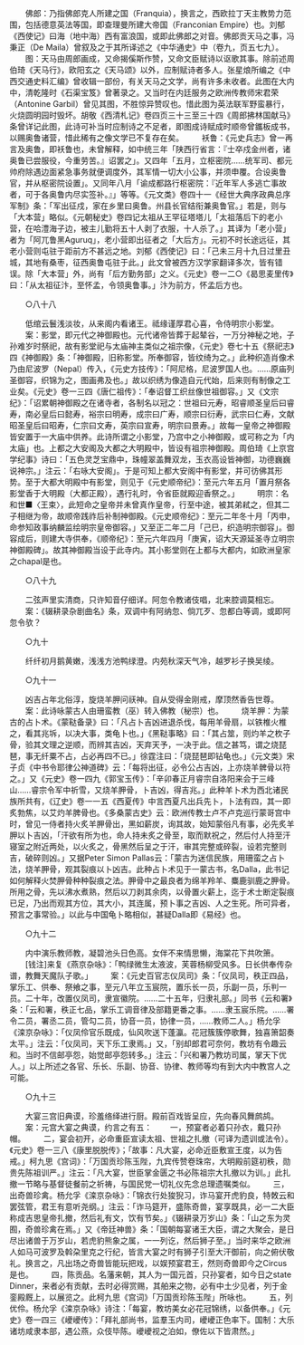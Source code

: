 <!-- { "loadSidebar": true } -->
　　佛郎：乃指佛郎克人所建之国（Franquia），换言之，西欧拉丁天主教势力范围，包括德意英法等国，即查理曼所建大帝国（Franconian Empire）也。刘郁《西使记》曰海（地中海）西有富浪国，或即此佛郎之对音。佛郎贡天马之事，冯秉正（De Maila）曾叙及之于其所译述之《中华通史》中（卷九，页五七九）。 
　　图：天马由周郎画成，又命揭傒斯作赞，又命文臣赋诗以讴歌其事。除前述周伯琦《天马行》，欧阳玄之《天马颂》以外，应制赋诗者多人。张星烺所编之《中西交通史料汇编》曾收辑一部份，有关天马之文学，尚有许多未收者。此图在大内中，清乾隆时《石渠宝笈》曾著录之。又当时在内廷服务之欧洲传教师宋君荣（Antonine Garbil）曾见其图，不胜惊异赞叹也。惜此图为英法联军野蛮暴行，火烧圆明园时毁坏。胡敬《西清札记》卷四页三十三至三十四《周郎拂林国献马》条曾详记此图，此诗可补当时应制诗之不足者，即图成诗赋成时顺帝曾鑴板成书，以赐奥鲁诸营，惜此稀有之像文学已不复存在矣。 
　　袄鲁：《元史兵志》曾一再言及奥鲁，即袄鲁也，未曾解释，如中统三年「陕西行省言：『士卒戍金州者，诸奥鲁已尝服役，今重劳苦。』诏罢之」。又四年「五月，立枢密院……统军司、都元帅府除遇边面紧急事务就便调度外，其军情一切大小公事，并须申覆。合设奥鲁官，并从枢密院设置」。又同年八月「谕成都路行枢密院：『近年军人多逃亡事故者，可于各奥鲁内尽实签补。』」等等。《元文类》卷四十一《经世大典序政典总序军制》条：「军出征戍，家在乡里曰奥鲁。州县长官结衔兼奥鲁官。」若是，则与「大本营」略似。《元朝秘史》卷四记太祖从王罕征塔塔儿「太祖落后下的老小营，在哈澧海子边，被主儿勤将五十人剥了衣服，十人杀了。」其译为「老小营」者为「阿兀鲁黑Aguruq」，老小营即出征者之「大后方」。元初不时长途远征，其老小营则屯驻于距前方不甚远之地。刘郁《西使记》曰：「己未三月十九日过里丑城，其地有桑枣，征西奥鲁屯驻于此。」此文曾被西方汉学家翻译多次，皆有错误。除「大本营」外，尚有「后方勤务部」之义。《元史》卷一二○《曷思麦里传》曰：「从太祖征汴，至怀孟，令领奥鲁事。」汴为前方，怀孟后方也。 

　　○八十八 

　　低绾云鬟浅淡妆，从来阁内看诸王。祗缘谨厚君心喜，令侍明宗小影堂。 
　　案：影堂，即元代之神御殿也。元代诸帝皆葬于起辇谷，一万分神秘之地，子孙难岁时祭祀，故有影堂祀与太庙神主类似之祖宗像，《元史》卷七十五《祭祀志》四《神御殿》条：「神御殿，旧称影堂。所奉御容，皆纹绮为之。」此种织造肖像术乃由尼波罗（Nepal）传入，《元史方技传》：「阿尼格，尼波罗国人也。……原庙列圣御容，织锦为之，图画弗及也。」故以织绣为像造自元代始，后来则有制像之工业矣。《元史》卷一三四《唐仁祖传》：「奉诏督工织丝像世祖御容。」又《文宗纪》：「诏累朝神御殿之在诸寺者，各制名以冠之：世祖曰元寿，昭睿顺圣皇后曰睿寿，南必皇后曰懿寿，裕宗曰明寿，成宗曰广寿，顺宗曰衍寿，武宗曰仁寿，文献昭圣皇后曰昭寿，仁宗曰文寿，英宗曰宣寿，明宗曰景寿。」故每一皇帝之神御殿皆安置于一大庙中供养。此诗所谓之小影堂，乃宫中之小神御殿，或可称之为「内太庙」也。上都之大安阁及大都之大明殿中，皆设有祖宗神御殿。周伯琦《上京宫学纪事》诗曰：「五色灵芝宝鼎中，珠幢翠盖舞双龙，玉衣高设皆神御，功德巍巍说神宗。」注云：「右咏大安阁」。于是可知上都大安阁中有影堂，并可彷佛其形势。至于大都大明殿中有影堂，则见于《元史顺帝纪》：至元六年五月「置月祭各影堂香于大明殿（大都正殿），遇行礼时，令省臣就殿迎香祭之。」 
　　明宗：名和世■〈王束〉，此短命之皇帝并未曾真作皇帝，行至中途，被其弟弒之，但其二子相继为帝，故顺帝践祚后补制神御殿。《元史顺帝纪》：至元二年冬十月「丙申，命参知政事纳麟监绘明宗皇帝御容。」又至正二年二月「己巳，织造明宗御容」。御容成后，则建大寺供奉，《顺帝纪》：至元六年四月「庚寅，诏大天源延圣寺立明宗神御殿碑」。故其神御殿当设于此寺内。其小影堂则在上都与大都内，如欧洲皇家之chapal是也。 

　　○八十九 

　　二弦声里实清商，只许知音仔细详。阿忽令教诸伎唱，北来腔调莫相忘。 
　　案：《辍耕录杂剧曲名》条，双调中有阿纳忽、倘兀歹、忽都白等调，或即阿忽令欤？ 

　　○九十 

　　纤纤初月鹅黄嫩，浅浅方池鸭绿澄。内苑秋深天气冷，越罗衫子换吴绫。 

　　○九十一 

　　凶吉占年北俗淳，旋烧羊胛问祆神。自从受得金刚戒，摩顶然香告世尊。 
　　案：此诗咏蒙古人由珊蛮教（巫）转入佛教（秘宗）也。 
　　烧羊胛：为蒙古的占卜术。《蒙鞑备录》曰：「凡占卜吉凶进退杀伐，每用羊骨扇，以铁椎火椎之，看其兆坼，以决大事，类龟卜也。」《黑鞑事略》曰：「其占筮，则灼羊之杴子骨，验其文理之逆顺，而辨其吉凶，天弃天予，一决于此。信之甚笃，谓之烧琵琶，事无纤粟不占，占必再四不已。」徐霆注曰：「烧琵琶即钻龟也。」《元文类》宋子贞《中书令耶律公神道碑》云：「每将出征，必令公占吉凶，上亦烧羊髀骨以符之。」又《元史》卷一四九《郭宝玉传》：「辛卯春正月睿宗自洛阳来会于三峰山……睿宗令军中祈雪，又烧羊胛骨，卜吉凶，得吉兆。」此种羊卜术为西北诸民族所共有，《辽史》卷一一五《西夏传》中言西夏凡出兵先卜，卜法有四，其一即炙勃焦，以艾灼羊脾骨也。《多桑蒙古史》云：欧洲传教士卢不卢克巡行蒙哥宫中时，曾见一侍者持火炙羊胛骨出，黑如薪炭，询其故，始知蒙俗凡有事，必先炙羊胛以卜吉凶，「汗欲有所为也，命人持未炙之骨至，取而默祝之，然后付人持至汗寝室之附近两处，以火炙之，骨黑然后呈之于汗，审其完整或碎裂，设若完整则吉，破碎则凶。」又据Peter Simon Pallas云：「蒙古为迷信民族，用珊蛮之占卜法，烧羊胛骨，观其裂痕以卜凶吉。此种占卜术见于一蒙古书，名Dalla，此书记如何解释火焚胛骨种种裂痕之法。胛骨中之最良者为绵羊羚羊、麋鹿驯鹿之胛骨。所用之骨，先以沸水煮熟，然后以刀剥其余肉，以骨置火薪上，迄于术士断定裂痕已足，乃出而观其方位，其大小，其连属，预卜事之吉凶、人之生死。所可异者，预言之事常验。」以此与中国龟卜略相似，甚疑Dalla即《易经》也。 

　　○九十二 

　　内中演乐教师教，凝碧池头日色高。女伴不来情思懒，海棠花下共吹箫。 
　　[钱注]来复《燕京杂咏》：「鸭绿微生太液波，芙蓉杨柳受风多。日长供奉传杂谱，教舞天魔队子歌。」 
　　案：《元史百官志仪凤司》条：「仪凤司，秩正四品，掌乐工、供奉、祭飨之事，至元八年立玉宸院，置乐长一员，乐副一员，乐判一员。二十年，改置仪凤司，隶宣徽院。……二十五年，归隶礼部。」同书《云和署》条：「云和署，秩正七品，掌乐工调音律及部籍更番之事。……隶玉宸乐院。……署令二员，署丞二员，管勾二员，协音一员，协律一员，……教师二人。」杨允孚《滦京杂咏》：「仪凤伶官乐既成，仙风吹送下蓬瀛。花冠簇簇停歌舞，独喜箫韶奏太平。」注云：「仪凤司，天下乐工隶焉。」又，「别却郎君可奈何，教坊有令趣云和。当时不信邮亭怨，始觉邮亭怨转多。」注云：「兴和署乃教坊司属，掌天下优人。」以上所述之各官、乐长、乐副、协音、协律、教师等均有到大内中教宫人之可能。 

　　○九十三 

　　大宴三宫旧典谟，珍羞络绎进行厨。殿前百戏皆呈应，先向春风舞鹧鸪。 
　　案：元宫大宴之典谟，约言之有五： 
　　一，预宴者必着只孙衣，戴只孙帽。 
　　二，宴会初开，必命重臣宣读太祖、世祖之扎撤（可译为遗训或法令）。《元史》卷一三八《康里脱脱传》；「故事：凡大宴，必命近臣敷宣王度，以为告戒。」柯九思《宫词》：「万国贡珍陈玉陛，九宾传赞卷珠帘，大明殿前筵初秩，勋贵先陈祖训严。」注云：「凡大宴，世臣掌金匮之书必陈祖宗大扎撤以为训。」此扎撤一节略与基督徒餐前之祈祷，与国民党一切礼仪先念总理遗嘱类似。 
　　三，出奇兽珍禽。杨允孚《滦京杂咏》：「锦衣行处狻猊习，诈马宴开虎豹良，特敇云和罢弦管，君王有意听尧纲。」注云：「诈马筵开，盛陈奇兽，宴享既具，必一二大臣称成吉思皇帝扎撤，然后礼有文，饮有节矣。」《辍耕录万岁山》条：「山之东为灵囿，奇兽珍禽在焉。」又《帝廷神兽》条：「国朝每宴诸王大臣，谓之大聚会，是日尽出诸兽于万岁山，若虎豹熊象之属，一一列讫，然后狮子至。」当时来华之欧洲人如马可波罗及斡朶里克之行纪，皆言大宴之时有狮子引至大汗御前，向之俯伏敬礼。换言之，凡出场之奇兽皆能玩把戏，以娱预宴君王，然则奇兽即今之Circus是也。 
　　四，陈贡品。名藩来朝，其人为一国元首，只孙宴者，如今日之state Dinner，来者必有贡献，去时必得赏赐，其舶来之物，必有中土少见者，列于金銮殿厩上，以展览之。此柯九思《宫词》「万国贡珍陈玉陛」所咏也。 
　　五，列优伶。杨允孚《滦京杂咏》诗注：「每宴，教坊美女必花冠锦绣，以备供奉。」《元史》卷一四三《巙巙传》：「拜礼部尚书，监羣玉内司，巙巙正色率下。国制：大乐诸坊咸隶本部，遇公燕，众伎毕陈。巙巙视之泊如，僚佐以下皆肃然。」 
